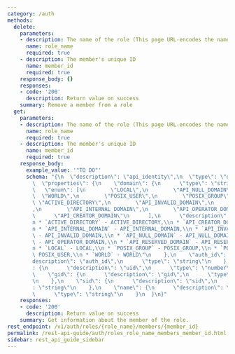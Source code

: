 ```yaml
---
category: /auth
methods:
  delete:
    parameters:
    - description: The name of the role (This page URL-encodes the name for you)
      name: role_name
      required: true
    - description: The member's unique ID
      name: member_id
      required: true
    response_body: {}
    responses:
    - code: '200'
      description: Return value on success
    summary: Remove a member from a role
  get:
    parameters:
    - description: The name of the role (This page URL-encodes the name for you)
      name: role_name
      required: true
    - description: The member's unique ID
      name: member_id
      required: true
    response_body:
      example_value: '"TO DO"'
      schema: "{\n  \"description\": \"api_identity\",\n  \"type\": \"object\",\n\
        \  \"properties\": {\n    \"domain\": {\n      \"type\": \"string\",\n   \
        \   \"enum\": [\n        \"LOCAL\",\n        \"API_NULL_DOMAIN\",\n      \
        \  \"WORLD\",\n        \"POSIX_USER\",\n        \"POSIX_GROUP\",\n       \
        \ \"ACTIVE_DIRECTORY\",\n        \"API_INVALID_DOMAIN\",\n        \"API_RESERVED_DOMAIN\"\
        ,\n        \"API_INTERNAL_DOMAIN\",\n        \"API_OPERATOR_DOMAIN\",\n  \
        \      \"API_CREATOR_DOMAIN\"\n      ],\n      \"description\": \"domain:\\\
        n * `ACTIVE_DIRECTORY` - ACTIVE_DIRECTORY,\\n * `API_CREATOR_DOMAIN` - API_CREATOR_DOMAIN,\\\
        n * `API_INTERNAL_DOMAIN` - API_INTERNAL_DOMAIN,\\n * `API_INVALID_DOMAIN`\
        \ - API_INVALID_DOMAIN,\\n * `API_NULL_DOMAIN` - API_NULL_DOMAIN,\\n * `API_OPERATOR_DOMAIN`\
        \ - API_OPERATOR_DOMAIN,\\n * `API_RESERVED_DOMAIN` - API_RESERVED_DOMAIN,\\\
        n * `LOCAL` - LOCAL,\\n * `POSIX_GROUP` - POSIX_GROUP,\\n * `POSIX_USER` -\
        \ POSIX_USER,\\n * `WORLD` - WORLD\"\n    },\n    \"auth_id\": {\n      \"\
        description\": \"auth_id\",\n      \"type\": \"string\"\n    },\n    \"uid\"\
        : {\n      \"description\": \"uid\",\n      \"type\": \"number\"\n    },\n\
        \    \"gid\": {\n      \"description\": \"gid\",\n      \"type\": \"number\"\
        \n    },\n    \"sid\": {\n      \"description\": \"sid\",\n      \"type\"\
        : \"string\"\n    },\n    \"name\": {\n      \"description\": \"name\",\n\
        \      \"type\": \"string\"\n    }\n  }\n}"
    responses:
    - code: '200'
      description: Return value on success
    summary: Get information about the member of the role.
rest_endpoint: /v1/auth/roles/{role_name}/members/{member_id}
permalink: /rest-api-guide/auth/roles_role_name_members_member_id.html
sidebar: rest_api_guide_sidebar
---
```

